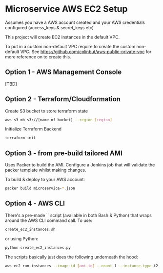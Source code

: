 # Microservice AWS EC2 Setup

Assumes you have a AWS account created and your AWS credentials configured (access_keys & secret_keys etc)

This project will create EC2 instances in the default VPC.

To put in a custom non-default VPC require to create the custom non-default VPC.
See https://github.com/colinbut/aws-public-private-vpc for more reference on to create this. 

## Option 1 - AWS Management Console

[TBD]

## Option 2 - Terraform/Cloudformation

Create S3 bucket to store terraform state

```bash
aws s3 mb s3://[name of bucket] --region [region]
```

Initialize Terraform Backend
```bash
terraform init
```

## Option 3 - from pre-build tailored AMI

Uses Packer to build the AMI.
Configure a Jenkins job that will validate the packer template whilst making changes.

To build & deploy to your AWS account:

```bash
packer build microservice-*.json
``` 

## Option 4 - AWS CLI

There's a pre-made `` script (available in both Bash & Python) that wraps around the AWS CLI command call. To use:

```bash
create_ec2_instances.sh
```

or using Python:
```python
python create_ec2_instances.py
```

The scripts basically just does the following underneath the hood:

```bash
aws ec2 run-instances --image-id [ami-id] --count 1 --instance-type t2.micro --key-name [KeyPair Name] --user-data [provisioning script]
```
